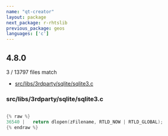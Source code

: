 ```yaml
---
name: "qt-creator"
layout: package
next_package: r-rhtslib
previous_package: geos
languages: ['c']
---
```

## 4.8.0
3 / 13797 files match

 - [src/libs/3rdparty/sqlite/sqlite3.c](#srclibs3rdpartysqlitesqlite3c)

### src/libs/3rdparty/sqlite/sqlite3.c

```c

{% raw %}
36540 |   return dlopen(zFilename, RTLD_NOW | RTLD_GLOBAL);
{% endraw %}

```
